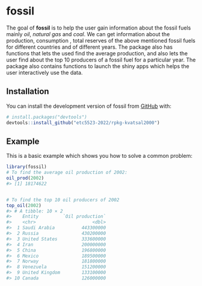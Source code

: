 
<!-- README.md is generated from README.Rmd. Please edit that file -->

# fossil

<!-- badges: start -->
<!-- badges: end -->

The goal of **fossil** is to help the user gain information about the
fossil fuels mainly *oil*, *natural gas* and *coal*. We can get
information about the production, consumption , total reserves of the
above mentioned fossil fuels for different countries and of different
years. The package also has functions that lets the used find the
average production, and also lets the user find about the top 10
producers of a fossil fuel for a particular year. The package also
contains functions to launch the shiny apps which helps the user
interactively use the data.

## Installation

You can install the development version of fossil from
[GitHub](https://github.com/) with:

``` r
# install.packages("devtools")
devtools::install_github("etc5523-2022/rpkg-kvatsal2000")
```

## Example

This is a basic example which shows you how to solve a common problem:

``` r
library(fossil)
# To find the average oil production of 2002:
oil_prod(2002)
#> [1] 18174622
```

``` r

# To find the top 10 oil producers of 2002
top_oil(2002)
#> # A tibble: 10 × 2
#>    Entity         `Oil production`
#>    <chr>                     <dbl>
#>  1 Saudi Arabia          443300000
#>  2 Russia                430200000
#>  3 United States         333600000
#>  4 Iran                  200000000
#>  5 China                 196800000
#>  6 Mexico                189500000
#>  7 Norway                181800000
#>  8 Venezuela             151200000
#>  9 United Kingdom        133100000
#> 10 Canada                126000000
```
